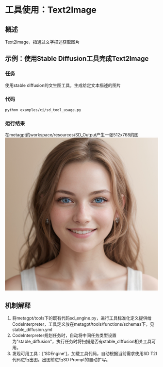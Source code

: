 # 工具使用：Text2Image

## 概述

Text2Image，指通过文字描述获取图片

## 示例：使用Stable Diffusion工具完成Text2Image

### 任务

使用stable diffusion的文生图工具，生成给定文本描述的图片

### 代码

```bash
python examples/ci/sd_tool_usage.py
```

### 运行结果

在metagpt的workspace/resources/SD_Output产生一张512x768的图
<img src="../../../../../public/image/guide/use_cases/code_interpreter/girl_img.png">

## 机制解释

1. 将metagpt/tools下的既有代码sd_engine.py，进行工具标准化定义提供给CodeInterpreter，工具定义放在metagpt/tools/functions/schemas下，见 stable_diffusion.yml
2. CodeInterpreter规划任务时，自动将中间任务类型设置为"stable_diffusion"，执行任务时将扫描是否有stable_diffusion相关工具可用。
3. 发现可用工具：['SDEngine']，加载工具代码，自动根据当前需求使用SD T2I代码进行出图。出图前进行SD Prompt的自动扩写。
